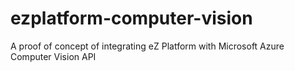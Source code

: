# ezplatform-computer-vision
A proof of concept of integrating eZ Platform with Microsoft Azure Computer Vision API
